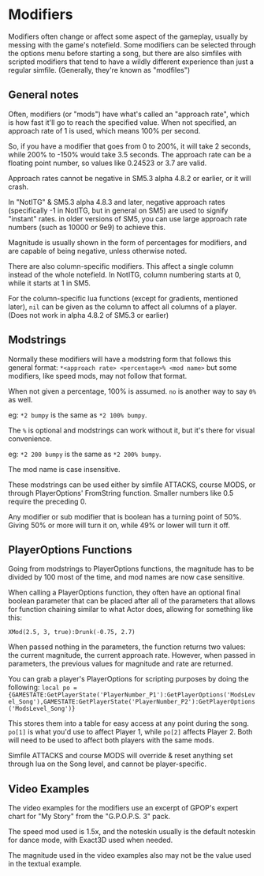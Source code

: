 # Modifiers
Modifiers often change or affect some aspect of the gameplay, usually by messing with the game's notefield. Some modifiers can be selected through the options menu before starting a song, but there are also simfiles with scripted modifiers that tend to have a wildly different experience than just a regular simfile. (Generally, they're known as "modfiles")

## General notes
Often, modifiers (or "mods") have what's called an "approach rate", which is how fast it'll go to reach the specified value.
When not specified, an approach rate of 1 is used, which means 100% per second.

So, if you have a modifier that goes from 0 to 200%, it will take 2 seconds, while 200% to -150% would take 3.5 seconds.
The approach rate can be a floating point number, so values like 0.24523 or 3.7 are valid.

Approach rates cannot be negative in SM5.3 alpha 4.8.2 or earlier, or it will crash.

In "NotITG" & SM5.3 alpha 4.8.3 and later, negative approach rates (specifically -1 in NotITG, but in general on SM5) are used to signify "instant" rates. in older versions of SM5, you can use large approach rate numbers (such as 10000 or 9e9) to achieve this.

Magnitude is usually shown in the form of percentages for modifiers, and are capable of being negative, unless otherwise noted.

There are also column-specific modifiers. This affect a single column instead of the whole notefield. In NotITG, column numbering starts at 0, while it starts at 1 in SM5.

For the column-specific lua functions (except for gradients, mentioned later), `nil` can be given as the column to affect all columns of a player. (Does not work in alpha 4.8.2 of SM5.3 or earlier)

## Modstrings
Normally these modifiers will have a modstring form that follows this general format: `*<approach rate> <percentage>% <mod name>` but some modifiers, like speed mods, may not follow that format.

When not given a percentage, 100% is assumed. `no` is another way to say `0%` as well.

eg: `*2 bumpy` is the same as `*2 100% bumpy`.

The `%` is optional and modstrings can work without it, but it's there for visual convenience.

eg: `*2 200 bumpy` is the same as `*2 200% bumpy`.

The mod name is case insensitive.

These modstrings can be used either by simfile ATTACKS, course MODS, or through PlayerOptions' FromString function.
Smaller numbers like 0.5 require the preceding 0.

Any modifier or sub modifier that is boolean has a turning point of 50%. Giving 50% or more will turn it on, while 49% or lower will turn it off.

## PlayerOptions Functions
Going from modstrings to PlayerOptions functions, the magnitude has to be divided by 100 most of the time, and mod names are now case sensitive.

When calling a PlayerOptions function, they often have an optional final boolean parameter that can be placed after all of the parameters that allows for function chaining similar to what Actor does, allowing for something like this:

`XMod(2.5, 3, true):Drunk(-0.75, 2.7)`

When passed nothing in the parameters, the function returns two values: the current magnitude, the current approach rate.
However, when passed in parameters, the previous values for magnitude and rate are returned.

You can grab a player's PlayerOptions for scripting purposes by doing the following:
`local po = {GAMESTATE:GetPlayerState('PlayerNumber_P1'):GetPlayerOptions('ModsLevel_Song'),GAMESTATE:GetPlayerState('PlayerNumber_P2'):GetPlayerOptions('ModsLevel_Song')}`

This stores them into a table for easy access at any point during the song. `po[1]` is what you'd use to affect Player 1, while `po[2]` affects Player 2. Both will need to be used to affect both players with the same mods.

Simfile ATTACKS and course MODS will override & reset anything set through lua on the Song level, and cannot be player-specific.

## Video Examples
The video examples for the modifiers use an excerpt of GPOP's expert chart for "My Story" from the "G.P.O.P.S. 3" pack.

The speed mod used is 1.5x, and the noteskin usually is the default noteskin for dance mode, with Exact3D used when needed.

The magnitude used in the video examples also may not be the value used in the textual example.